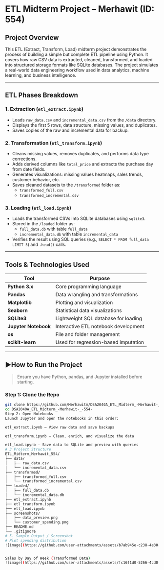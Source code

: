 # ETL Midterm Project – Merhawit (ID: 554)

##  Project Overview

This ETL (Extract, Transform, Load) midterm project demonstrates the process of building a simple but complete ETL pipeline using Python. It covers how raw CSV data is extracted, cleaned, transformed, and loaded into structured storage formats like SQLite databases. The project simulates a real-world data engineering workflow used in data analytics, machine learning, and business intelligence.

---

##  ETL Phases Breakdown

### 1. **Extraction (`etl_extract.ipynb`)**
- Loads `raw_data.csv` and `incremental_data.csv` from the `/data` directory.
- Displays the first 5 rows, data structure, missing values, and duplicates.
- Saves copies of the raw and incremental data for backup.

### 2. **Transformation (`etl_transform.ipynb`)**
- Cleans missing values, removes duplicates, and performs data type corrections.
- Adds derived columns like `total_price` and extracts the purchase day from date fields.
- Generates visualizations: missing values heatmaps, sales trends, customer behavior, etc.
- Saves cleaned datasets to the `/transformed` folder as:
  - `transformed_full.csv`
  - `transformed_incremental.csv`

### 3. **Loading (`etl_load.ipynb`)**
- Loads the transformed CSVs into SQLite databases using `sqlite3`.
- Stored in the `/loaded` folder as:
  - `full_data.db` with table `full_data`
  - `incremental_data.db` with table `incremental_data`
- Verifies the result using SQL queries (e.g., `SELECT * FROM full_data LIMIT 5`) and `.head()` calls.

---

##  Tools & Technologies Used

| Tool         | Purpose                              |
|--------------|---------------------------------------|
| **Python 3.x**     | Core programming language             |
| **Pandas**         | Data wrangling and transformations    |
| **Matplotlib**     | Plotting and visualization            |
| **Seaborn**        | Statistical data visualizations       |
| **SQLite3**        | Lightweight SQL database for loading  |
| **Jupyter Notebook** | Interactive ETL notebook development |
| **os**             | File and folder management            |
| **scikit-learn**   | Used for regression-based imputation  |

---

## ▶How to Run the Project

> Ensure you have Python, pandas, and Jupyter installed before starting.

### Step 1: Clone the Repo
```bash
git clone https://github.com/Merhawitm/DSA2040A_ETL_Midterm_-Merhawit-_-554-.git
cd DSA2040A_ETL_Midterm_-Merhawit-_-554-
Step 2: Open Notebooks
Launch Jupyter and open the notebooks in this order:

etl_extract.ipynb – View raw data and save backups

etl_transform.ipynb – Clean, enrich, and visualize the data

etl_load.ipynb – Save data to SQLite and preview with queries
# 3 Project Structure
ETL_Midterm_Merhawit_554/
├── data/
│   ├── raw_data.csv
│   └── incremental_data.csv
├── transformed/
│   ├── transformed_full.csv
│   └── transformed_incremental.csv
├── loaded/
│   ├── full_data.db
│   └── incremental_data.db
├── etl_extract.ipynb
├── etl_transform.ipynb
├── etl_load.ipynb
├── screenshots/
│   ├── data_preview.png
│   └── customer_spending.png
├── README.md
└── .gitignore
# 5. Sample Output / Screenshot
# Plot spending distribution
![image](https://github.com/user-attachments/assets/b7ab945e-c238-4e30-95ea-dd701dc0fa44)


Sales by Day of Week (Transformed Data)
![image](https://github.com/user-attachments/assets/fc16f1d0-5266-4cd0-bbca-d7ee58ca68b2)




